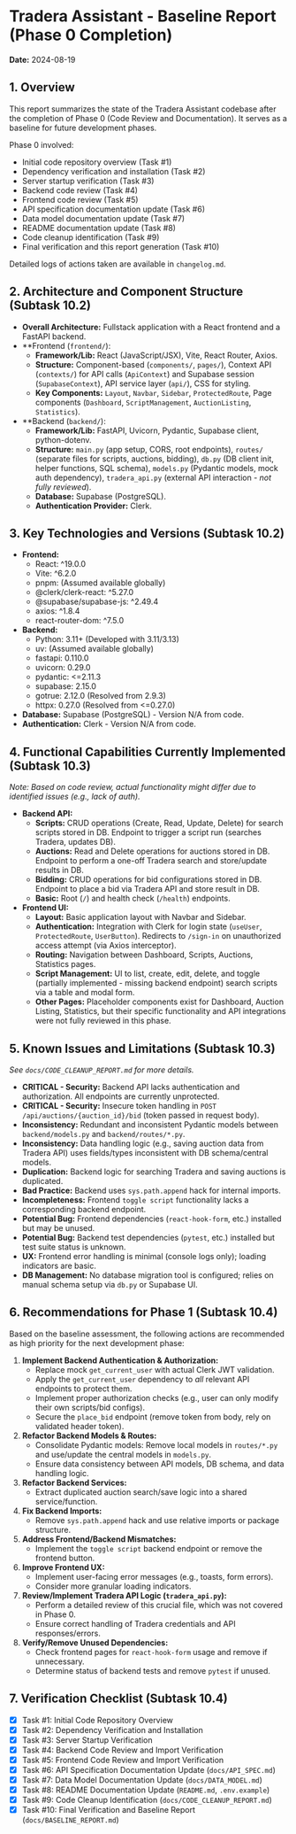 # Tradera Assistant - Baseline Report (Phase 0 Completion)

**Date:** 2024-08-19

## 1. Overview

This report summarizes the state of the Tradera Assistant codebase after the completion of Phase 0 (Code Review and Documentation). It serves as a baseline for future development phases.

Phase 0 involved:
- Initial code repository overview (Task #1)
- Dependency verification and installation (Task #2)
- Server startup verification (Task #3)
- Backend code review (Task #4)
- Frontend code review (Task #5)
- API specification documentation update (Task #6)
- Data model documentation update (Task #7)
- README documentation update (Task #8)
- Code cleanup identification (Task #9)
- Final verification and this report generation (Task #10)

Detailed logs of actions taken are available in `changelog.md`.

## 2. Architecture and Component Structure (Subtask 10.2)

- **Overall Architecture:** Fullstack application with a React frontend and a FastAPI backend.
- **Frontend (`frontend/`):
    - **Framework/Lib:** React (JavaScript/JSX), Vite, React Router, Axios.
    - **Structure:** Component-based (`components/`, `pages/`), Context API (`contexts/`) for API calls (`ApiContext`) and Supabase session (`SupabaseContext`), API service layer (`api/`), CSS for styling.
    - **Key Components:** `Layout`, `Navbar`, `Sidebar`, `ProtectedRoute`, Page components (`Dashboard`, `ScriptManagement`, `AuctionListing`, `Statistics`).
- **Backend (`backend/`):
    - **Framework/Lib:** FastAPI, Uvicorn, Pydantic, Supabase client, python-dotenv.
    - **Structure:** `main.py` (app setup, CORS, root endpoints), `routes/` (separate files for scripts, auctions, bidding), `db.py` (DB client init, helper functions, SQL schema), `models.py` (Pydantic models, mock auth dependency), `tradera_api.py` (external API interaction - *not fully reviewed*).
    - **Database:** Supabase (PostgreSQL).
    - **Authentication Provider:** Clerk.

## 3. Key Technologies and Versions (Subtask 10.2)

- **Frontend:**
    - React: ^19.0.0
    - Vite: ^6.2.0
    - pnpm: (Assumed available globally)
    - @clerk/clerk-react: ^5.27.0
    - @supabase/supabase-js: ^2.49.4
    - axios: ^1.8.4
    - react-router-dom: ^7.5.0
- **Backend:**
    - Python: 3.11+ (Developed with 3.11/3.13)
    - uv: (Assumed available globally)
    - fastapi: 0.110.0
    - uvicorn: 0.29.0
    - pydantic: <=2.11.3
    - supabase: 2.15.0
    - gotrue: 2.12.0 (Resolved from 2.9.3)
    - httpx: 0.27.0 (Resolved from <=0.27.0)
- **Database:** Supabase (PostgreSQL) - Version N/A from code.
- **Authentication:** Clerk - Version N/A from code.

## 4. Functional Capabilities Currently Implemented (Subtask 10.3)

*Note: Based on code review, actual functionality might differ due to identified issues (e.g., lack of auth).* 

- **Backend API:**
    - **Scripts:** CRUD operations (Create, Read, Update, Delete) for search scripts stored in DB. Endpoint to trigger a script run (searches Tradera, updates DB).
    - **Auctions:** Read and Delete operations for auctions stored in DB. Endpoint to perform a one-off Tradera search and store/update results in DB.
    - **Bidding:** CRUD operations for bid configurations stored in DB. Endpoint to place a bid via Tradera API and store result in DB.
    - **Basic:** Root (`/`) and health check (`/health`) endpoints.
- **Frontend UI:**
    - **Layout:** Basic application layout with Navbar and Sidebar.
    - **Authentication:** Integration with Clerk for login state (`useUser`, `ProtectedRoute`, `UserButton`). Redirects to `/sign-in` on unauthorized access attempt (via Axios interceptor).
    - **Routing:** Navigation between Dashboard, Scripts, Auctions, Statistics pages.
    - **Script Management:** UI to list, create, edit, delete, and toggle (partially implemented - missing backend endpoint) search scripts via a table and modal form.
    - **Other Pages:** Placeholder components exist for Dashboard, Auction Listing, Statistics, but their specific functionality and API integrations were not fully reviewed in this phase.

## 5. Known Issues and Limitations (Subtask 10.3)

*See `docs/CODE_CLEANUP_REPORT.md` for more details.*

- **CRITICAL - Security:** Backend API lacks authentication and authorization. All endpoints are currently unprotected.
- **CRITICAL - Security:** Insecure token handling in `POST /api/auctions/{auction_id}/bid` (token passed in request body).
- **Inconsistency:** Redundant and inconsistent Pydantic models between `backend/models.py` and `backend/routes/*.py`.
- **Inconsistency:** Data handling logic (e.g., saving auction data from Tradera API) uses fields/types inconsistent with DB schema/central models.
- **Duplication:** Backend logic for searching Tradera and saving auctions is duplicated.
- **Bad Practice:** Backend uses `sys.path.append` hack for internal imports.
- **Incompleteness:** Frontend `toggle script` functionality lacks a corresponding backend endpoint.
- **Potential Bug:** Frontend dependencies (`react-hook-form`, etc.) installed but may be unused.
- **Potential Bug:** Backend test dependencies (`pytest`, etc.) installed but test suite status is unknown.
- **UX:** Frontend error handling is minimal (console logs only); loading indicators are basic.
- **DB Management:** No database migration tool is configured; relies on manual schema setup via `db.py` or Supabase UI.

## 6. Recommendations for Phase 1 (Subtask 10.4)

Based on the baseline assessment, the following actions are recommended as high priority for the next development phase:

1.  **Implement Backend Authentication & Authorization:**
    - Replace mock `get_current_user` with actual Clerk JWT validation.
    - Apply the `get_current_user` dependency to *all* relevant API endpoints to protect them.
    - Implement proper authorization checks (e.g., user can only modify their own scripts/bid configs).
    - Secure the `place_bid` endpoint (remove token from body, rely on validated header token).
2.  **Refactor Backend Models & Routes:**
    - Consolidate Pydantic models: Remove local models in `routes/*.py` and use/update the central models in `models.py`.
    - Ensure data consistency between API models, DB schema, and data handling logic.
3.  **Refactor Backend Services:**
    - Extract duplicated auction search/save logic into a shared service/function.
4.  **Fix Backend Imports:**
    - Remove `sys.path.append` hack and use relative imports or package structure.
5.  **Address Frontend/Backend Mismatches:**
    - Implement the `toggle script` backend endpoint or remove the frontend button.
6.  **Improve Frontend UX:**
    - Implement user-facing error messages (e.g., toasts, form errors).
    - Consider more granular loading indicators.
7.  **Review/Implement Tradera API Logic (`tradera_api.py`):**
    - Perform a detailed review of this crucial file, which was not covered in Phase 0.
    - Ensure correct handling of Tradera credentials and API responses/errors.
8.  **Verify/Remove Unused Dependencies:**
    - Check frontend pages for `react-hook-form` usage and remove if unnecessary.
    - Determine status of backend tests and remove `pytest` if unused.

## 7. Verification Checklist (Subtask 10.4)

- [X] Task #1: Initial Code Repository Overview
- [X] Task #2: Dependency Verification and Installation
- [X] Task #3: Server Startup Verification
- [X] Task #4: Backend Code Review and Import Verification
- [X] Task #5: Frontend Code Review and Import Verification
- [X] Task #6: API Specification Documentation Update (`docs/API_SPEC.md`)
- [X] Task #7: Data Model Documentation Update (`docs/DATA_MODEL.md`)
- [X] Task #8: README Documentation Update (`README.md`, `.env.example`)
- [X] Task #9: Code Cleanup Identification (`docs/CODE_CLEANUP_REPORT.md`)
- [X] Task #10: Final Verification and Baseline Report (`docs/BASELINE_REPORT.md`) 